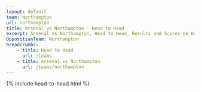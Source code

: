 ```yaml
---
layout: default
team: Northampton
url: northampton
title: Arsenal vs Northampton - Head to Head
excerpt: Arsenal vs Northampton, Head to Head, Results and Scores on History of Arsenal Football Club
OppositionTeam: Northampton
breadcrumbs:
    - title: Head to Head
      url: /teams
    - title: Arsenal vs Northampton
      url: /teams/northampton
---
```


{% include head-to-head.html %}